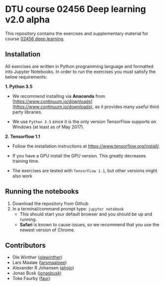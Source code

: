 # DTU course 02456 Deep learning v2.0 alpha

This repository contains the exercises and supplementary material for course [02456 deep learning](http://kurser.dtu.dk/course/02456).

## Installation
All exercises are written in Python programming language and formatted into Jupyter Notebooks. In order to run the exercises you must satisfy the below requirements:

**1. Python 3.5**

- We recommend installing via **Anaconda** from [https://www.continuum.io/downloads](https://www.continuum.io/downloads),
as it provides many useful third party libraries. 

- We use `Python 3.5` since it is the only version TensorFlow supports on Windows 
(at least as of May 2017).

**2. Tensorflow 1.1**

- Follow the installation instructions at https://www.tensorflow.org/install/.

- If you have a GPU install the GPU version. This greatly decreases training time.

- The exercises are tested with `TensorFLow 1.1`, but other versions might also work


## Running the notebooks
1. Download the repository from Github
1. In a terminal/command prompt type: `jupyter notebook` 
    * This should start your default browser and you should be up and running. 
    * **Safari** is known to cause issues, so we recommend that you use the newest version of Chrome.


## Contributors
* Ole Winther ([olewinther](https://github.com/olewinther))
* Lars Maaløe ([larsmaaloee](https://github.com/larsmaaloee))
* Alexander R Johansen ([alrojo](https://github.com/alrojo))
* Jonas Busk ([jonasbusk](https://github.com/jonasbusk))
* Toke Faurby ([faur](https://github.com/Faur))


